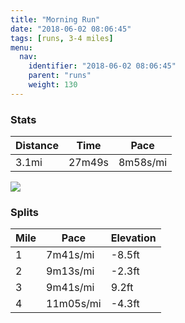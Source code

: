 ```yaml
---
title: "Morning Run"
date: "2018-06-02 08:06:45"
tags: [runs, 3-4 miles]
menu:
  nav:
    identifier: "2018-06-02 08:06:45"
    parent: "runs"
    weight: 130
---
```


### Stats

| Distance | Time | Pace |
|----------|------|------|
|3.1mi|27m49s|8m58s/mi|

<img src='https://maps.googleapis.com/maps/api/staticmap?maptype=roadmap&path=enc:ywjeIfdyLV}AcBuDnEzKPlKfDtIpKrG~IjPrGfU|Fzc@u@u@|@lJ}@ho@r@gk@o@kNn@xAqGsb@mGiXwJiPgEk@sDyEoE{NG_H}BaC`AlB&key=AIzaSyC1MId7bFpkLXNAaYhBSTb8jLyiSqzbDtM&size=800x800&markers=color:yellow|label:S|53.47213,-2.26388&markers=color:green|label:F|53.47201000000002,-2.2641699999999996'>

### Splits

| Mile | Pace | Elevation |
|------|------|-----------|
|1|7m41s/mi|-8.5ft|
|2|9m13s/mi|-2.3ft|
|3|9m41s/mi|9.2ft|
|4|11m05s/mi|-4.3ft|
